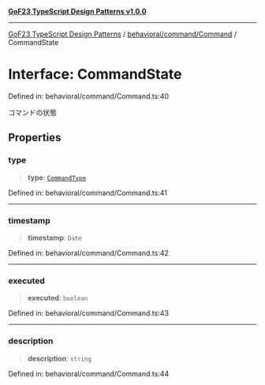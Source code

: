 [**GoF23 TypeScript Design Patterns v1.0.0**](../../../../README.md)

***

[GoF23 TypeScript Design Patterns](../../../../README.md) / [behavioral/command/Command](../README.md) / CommandState

# Interface: CommandState

Defined in: behavioral/command/Command.ts:40

コマンドの状態

## Properties

### type

> **type**: [`CommandType`](../enumerations/CommandType.md)

Defined in: behavioral/command/Command.ts:41

***

### timestamp

> **timestamp**: `Date`

Defined in: behavioral/command/Command.ts:42

***

### executed

> **executed**: `boolean`

Defined in: behavioral/command/Command.ts:43

***

### description

> **description**: `string`

Defined in: behavioral/command/Command.ts:44
